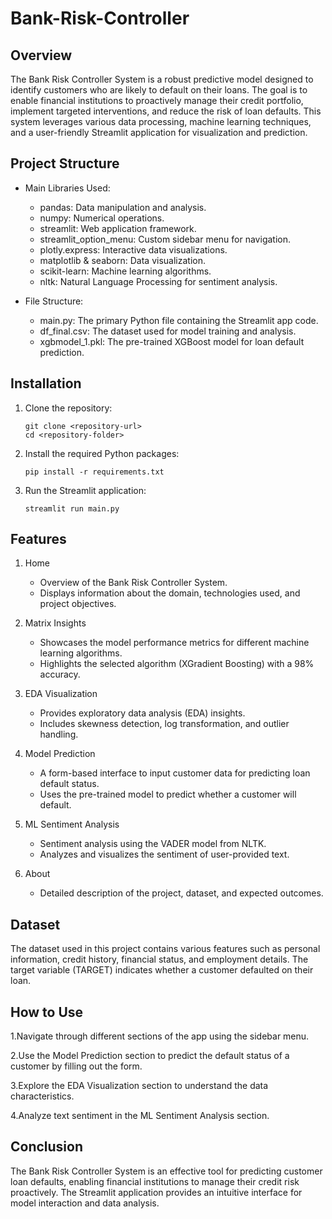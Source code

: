 # Bank-Risk-Controller

## Overview
The Bank Risk Controller System is a robust predictive model designed to identify customers who are likely to default on their loans. The goal is to enable financial institutions to proactively manage their credit portfolio, implement targeted interventions, and reduce the risk of loan defaults. This system leverages various data processing, machine learning techniques, and a user-friendly Streamlit application for visualization and prediction.

## Project Structure

* Main Libraries Used:

  * pandas: Data manipulation and analysis.
  * numpy: Numerical operations.
  * streamlit: Web application framework.
  * streamlit_option_menu: Custom sidebar menu for navigation.
  * plotly.express: Interactive data visualizations.
  * matplotlib & seaborn: Data visualization.
  * scikit-learn: Machine learning algorithms.
  * nltk: Natural Language Processing for sentiment analysis.
    
* File Structure:

  * main.py: The primary Python file containing the Streamlit app code.
  * df_final.csv: The dataset used for model training and analysis.
  * xgbmodel_1.pkl: The pre-trained XGBoost model for loan default prediction.

    
## Installation

  1. Clone the repository:
               
         git clone <repository-url>
         cd <repository-folder>
          
  2. Install the required Python packages:

         pip install -r requirements.txt
      
  3. Run the Streamlit application:
  
         streamlit run main.py
       
## Features

1. Home
   
   * Overview of the Bank Risk Controller System.
   * Displays information about the domain, technologies used, and project objectives.
  
2. Matrix Insights
   
   * Showcases the model performance metrics for different machine learning algorithms.
   * Highlights the selected algorithm (XGradient Boosting) with a 98% accuracy.
  
3. EDA Visualization
   
   * Provides exploratory data analysis (EDA) insights.
   * Includes skewness detection, log transformation, and outlier handling.
  
4. Model Prediction
   
   * A form-based interface to input customer data for predicting loan default status.
   * Uses the pre-trained model to predict whether a customer will default.
  
5. ML Sentiment Analysis
    
   * Sentiment analysis using the VADER model from NLTK.
   * Analyzes and visualizes the sentiment of user-provided text.

6. About
 
   * Detailed description of the project, dataset, and expected outcomes.

## Dataset

The dataset used in this project contains various features such as personal information, credit history, financial status, and employment details. The target variable (TARGET) indicates whether a customer defaulted on their loan.

## How to Use

1.Navigate through different sections of the app using the sidebar menu.

2.Use the Model Prediction section to predict the default status of a customer by filling out the form.

3.Explore the EDA Visualization section to understand the data characteristics.

4.Analyze text sentiment in the ML Sentiment Analysis section.

## Conclusion
The Bank Risk Controller System is an effective tool for predicting customer loan defaults, enabling financial institutions to manage their credit risk proactively. The Streamlit application provides an intuitive interface for model interaction and data analysis.
